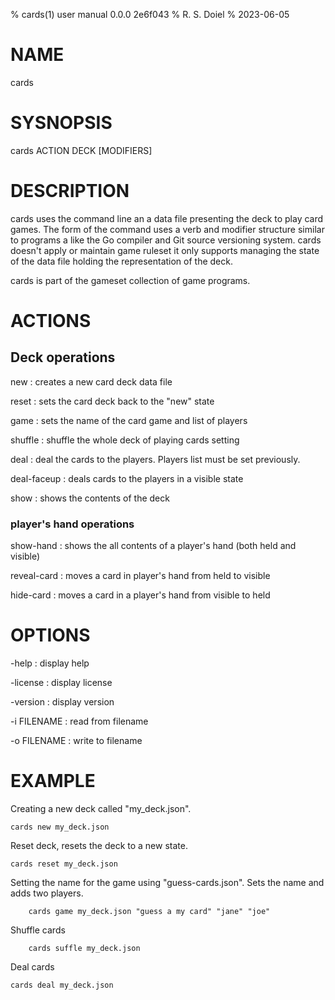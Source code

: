 % cards(1) user manual 0.0.0 2e6f043
% R. S. Doiel
% 2023-06-05

# NAME

cards

# SYSNOPSIS

cards ACTION DECK [MODIFIERS]

# DESCRIPTION

cards uses the command line an a data file presenting the
deck to play card games. The form of the command uses a verb
and modifier structure similar to programs a like the Go compiler
and Git source versioning system.  cards doesn't apply or
maintain game ruleset it only supports managing the state of the
data file holding the representation of the deck.

cards is part of the gameset collection of game programs.

# ACTIONS

## Deck operations

new
: creates a new card deck data file

reset
: sets the card deck back to the "new" state

game
: sets the name of the card game and list of players

shuffle
: shuffle the whole deck of playing cards setting

deal
: deal the cards to the players. Players list must be set previously.

deal-faceup
: deals cards to the players in a visible state

show
: shows the contents of the deck

### player's hand operations

show-hand
: shows the all contents of a player's hand (both held and visible)

reveal-card
: moves a card in player's hand from held to visible

hide-card
: moves a card in a player's hand from visible to held

# OPTIONS

-help
: display help

-license
: display license

-version
: display version

-i FILENAME
: read from filename

-o FILENAME
: write to filename


# EXAMPLE

Creating a new deck called "my_deck.json".

~~~
cards new my_deck.json
~~~

Reset deck, resets the deck to a new state.

~~~
cards reset my_deck.json
~~~

Setting the name for the game using "guess-cards.json".
Sets the name and adds two players.

~~~
	cards game my_deck.json "guess a my card" "jane" "joe"
~~~

Shuffle cards

~~~
	cards suffle my_deck.json
~~~

Deal cards

~~~
cards deal my_deck.json
~~~


